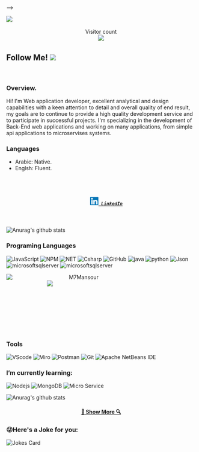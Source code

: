 <!-- ### Hi there 👋

<!--
**AhmedAlamoudi7/AhmedAlamoudi7** is a ✨ _special_ ✨ repository because its `README.md` (this file) appears on your GitHub profile.

Here are some ideas to get you started:

- 🔭 I’m currently working on ...
- 🌱 I’m currently learning ...
- 👯 I’m looking to collaborate on ...
- 🤔 I’m looking for help with ...
- 💬 Ask me about ...
- 📫 How to reach me: ...
- 😄 Pronouns: ...
- ⚡ Fun fact: ...
-->
-->

<a href="https://files.fm/f/m2rshvahs" style="margin-righ:300px"><img src="https://files.fm/thumb_show.php?i=m2rshvahs"></a>

<p align="center"> 
  Visitor count<br>
  <img src="https://profile-counter.glitch.me/mohammed-abushaban/count.svg" />
</p>  
<h2> Follow Me! <img src="https://raw.githubusercontent.com/iampavangandhi/iampavangandhi/master/gifs/Hi.gif" width="30px"></h2>
</br>

### Overview.
<p>Hi! I'm Web application developer, excellent analytical and design capabilities with a keen attention to detail and overall quality of end result, my goals are to continue to provide a high quality development service and to participate in successful projects. I'm specializing in the development of Back-End web applications and working on many applications, from simple api applications to microservises systems.
</p>

### Languages
 * Arabic: Native.
 * Englsh: Fluent.
 
 </br>
<h5 align="center">
  <code>
    <a href="www.linkedin.com/in/m-aboushaaban/" title="LinkedIn Profile" target="blank"><img width="22" src="https://github.com/M7Mansour/M7Mansour/blob/main/Pictures/linkedin.svg"> LinkedIn</a></code>
  <!-- <code><a href="https://leetcode.com/orashid303/" title="LeetCode Profile" target="blank"><img width="22" src="https://github.com/M7Mansour/M7Mansour/blob/main/Pictures/leetcode.svg"> LeetCode</a></code>
  <code><a href="https://twitter.com/OsamaRR_" title="Twitter Profile" target="blank"><img width="22" src="https://github.com/M7Mansour/M7Mansour/blob/main/Pictures/twitter.svg"> Twitter</a></code>
  <code><a href="https://www.hackerrank.com/orashid303?hr_r=1" title="Hacker Rank" target="blank"><img width="22" src="https://hrcdn.net/community-frontend/assets/favicon-ddc852f75a.png"> Hacker Rank</a></code> -->
</h5>
</br>
 
![Anurag's github stats](https://github-readme-stats.vercel.app/api?show_icons=true&theme=highcontrast&username=mohammed-abushaban)

### Programing Languages
![JavaScript](https://img.shields.io/badge/-JavaScript-000?&logo=JavaScript)
![NPM](https://img.shields.io/badge/-npm-000?&logo=npm)
![NET]( https://img.shields.io/badge/-.NET-000?&logo=.NET)
![Csharp](  https://img.shields.io/badge/-csharp-000?&logo=csharp)
![GitHub](https://img.shields.io/badge/-GitHub-000?&logo=GitHub)
![java](https://img.shields.io/badge/-Java-000?&logo=java&logoColor=4479A1)
![python](https://img.shields.io/badge/-Python-000?&logo=Python)
![Json](https://img.shields.io/badge/-Json-000?&logo=Json)
![microsoftsqlserver](https://img.shields.io/badge/-Microsoft%20SQL%20Server-000?&logo=microsoftsqlserver)
![microsoftsqlserver](https://img.shields.io/badge/-awsamplify-000?&logo=awsamplify)

<p align=center>
  <div align=center>
    <a href="https://github.com/denvercoder1/github-readme-streak-stats" title="Go to Source">
      <img align="left" width=396 src="https://github-readme-stats.vercel.app/api/top-langs/?username=mohammed-abushaban&layout=compact&theme=highcontrast" alt="M7Mansour" />
    </a>
    <a href="https://github.com/anuraghazra/github-readme-stats" title="Go to Source">
      <img align="right" width=396 src="https://github-readme-streak-stats.herokuapp.com/?user=mohammed-abushaban&theme=highcontrast" />
    </a>
  </div>
  <br><br><br><br><br><br><br><br><br>
</p>



### Tools
![VScode](https://img.shields.io/badge/-VSCode-000?&logo=VisualStudioCode&logoColor=007ACC)
![Miro](https://img.shields.io/badge/-Miro-000?&logo=Miro)
![Postman](https://img.shields.io/badge/-Postman-000?&logo=Postman)
![Git](https://img.shields.io/badge/-Git-000?&logo=Git)
![Apache NetBeans IDE](https://img.shields.io/badge/-apachenetbeanside-000?&logo=apachenetbeanside)

### I’m currently learning:
![Nodejs](https://img.shields.io/badge/-NodeJs-000?&logo=Node.js)
![MongoDB](https://img.shields.io/badge/-MongoDB-000?&logo=MongoDB)
![Micro Service](https://img.shields.io/badge/-Microservices%20Architecture-000)


![Anurag's github stats](https://activity-graph.herokuapp.com/graph?username=mohammed-abushaban&theme=highcontrast&bg_color=000&hide_border=true)

<h4 align="center">
  <a href="https://github.com/mohammed-abushaban" title="Show Repositories">🔎 Show More 🔍</a>
</h4>

### 😜Here's a Joke for you:
<img src="https://readme-jokes.vercel.app/api" alt="Jokes Card" />
